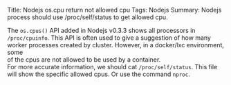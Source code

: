 Title: Nodejs os.cpu return not allowed cpu
Tags: Nodejs
Summary: Nodejs process should use /proc/self/status to get allowed cpu.

The `os.cpus()` API added in Nodejs v0.3.3 shows all processors in `/proc/cpuinfo`. 
This API is often used to give a suggestion of how many worker processes created by cluster. However, in a docker/lxc environment, some  
of the cpus are not allowed to be used by a container.  
For more accurate information, we should cat `/proc/self/status`. This file will show the specific allowed cpus. Or use the command `nproc`.

